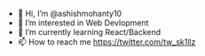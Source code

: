 - 👋 Hi, I’m @ashishmohanty10
- 👀 I’m interested in Web Devlopment
- 🌱 I’m currently learning React/Backend
- 📫 How to reach me https://twitter.com/tw_sk1llz

<!---
ashishmohanty10/ashishmohanty10 is a ✨ special ✨ repository because its `README.md` (this file) appears on your GitHub profile.
You can click the Preview link to take a look at your changes.
--->

